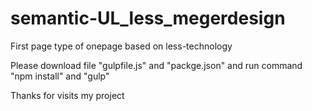 # semantic-UL_less_megerdesign
First page type of onepage based on less-technology

Please download file "gulpfile.js" and "packge.json" and run command "npm install" and "gulp"

Thanks for visits my project
